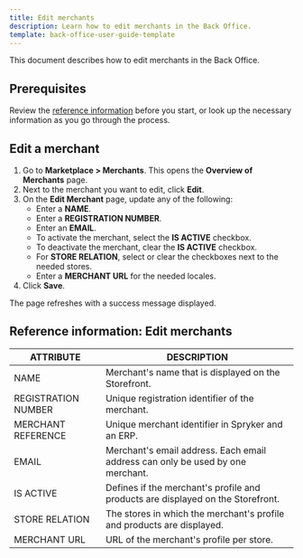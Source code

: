 ```yaml
---
title: Edit merchants
description: Learn how to edit merchants in the Back Office.
template: back-office-user-guide-template
---
```


This document describes how to edit merchants in the Back Office.


## Prerequisites

Review the [reference information](#reference-information-edit-merchants) before you start, or look up the necessary information as you go through the process.

## Edit a merchant

1. Go to **Marketplace&nbsp;<span aria-label="and then">></span> Merchants**.
    This opens the **Overview of Merchants** page.
2. Next to the merchant you want to edit, click **Edit**.
3. On the **Edit Merchant** page, update any of the following:
    * Enter a **NAME**.
    * Enter a **REGISTRATION NUMBER**.
    * Enter an **EMAIL**.
    * To activate the merchant, select the **IS ACTIVE** checkbox.
    * To deactivate the merchant, clear the **IS ACTIVE** checkbox.
    * For **STORE RELATION**, select or clear the checkboxes next to the needed stores.
    * Enter a **MERCHANT URL** for the needed locales.
4. Click **Save**.     

The page refreshes with a success message displayed.

## Reference information: Edit merchants

| ATTRIBUTE |DESCRIPTION  |
| --- | --- |
| NAME | Merchant's name that is displayed on the Storefront.  |
| REGISTRATION NUMBER | Unique registration identifier of the merchant. |
| MERCHANT REFERENCE | Unique merchant identifier in Spryker and an ERP. |
| EMAIL | Merchant's email address. Each email address can only be used by one merchant.  |
| IS ACTIVE | Defines if the merchant's profile and products are displayed on the Storefront. |
| STORE RELATION | The stores in which the merchant's profile and products are displayed. |
| MERCHANT URL | URL of the merchant's profile per store.  |
